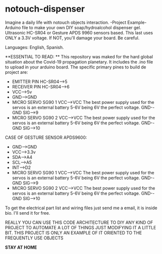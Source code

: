 # notouch-dispenser
Imagine a daily life with notouch objects interaction.
-Project Example-
Arduino file to make your own DIY soap/hydroalcohol dispenser gel. Ultrasonic HC-SR04 or Gesture APDS 9960 sensors based. This last uses ONLY a 3.3V voltage. If NOT, you'll damage your board. Be careful.

Languages: English, Spanish.

**ESSENTIAL TO READ: **
This repository was maked for the hard global situation about the Covid-19 propagation planetary.
It includes the .ino file to upload in your arduino board.
The specific primary pines to build de project are:

- EMITTER PIN HC-SR04-->5
- RECEIVER PIN HC-SR04-->6
- VCC-->5v
- GND-->GND
- MICRO SERVO SG90 1
    VCC-->VCC             The best power supply used for the servos is an external battery 5-6V being 6V the perfect voltage.
    GND--GND
    SIG-->9
- MICRO SERVO SG90 2
    VCC-->VCC             The best power supply used for the servos is an external battery 5-6V being 6V the perfect voltage.
    GND--GND
    SIG-->10

CASE OF GESTURE SENSOR APDS9600:
- GND-->GND
- VCC-->3.3v
- SDA-->A4
- SCL-->A5
- INT-->D2
- MICRO SERVO SG90 1
    VCC-->VCC             The best power supply used for the servos is an external battery 5-6V being 6V the perfect voltage.
    GND--GND
    SIG-->9
- MICRO SERVO SG90 2
    VCC-->VCC             The best power supply used for the servos is an external battery 5-6V being 6V the perfect voltage.
    GND--GND
    SIG-->10

To get the electrical part list and wiring files
just send me a email, it is inside bio. I'll send it for free.

REALLY YOU CAN USE THIS CODE ARCHITECTURE TO DIY ANY KIND OF PROJECT TO AUTOMATE A LOT OF THINGS JUST
MODIFYING IT A LITTLE BIT. THIS PROJECT IS ONLY AN EXAMPLE OF IT ORIENTED TO THE FREQUENTLY USE OBJECTS  

**STAY AT HOME**
